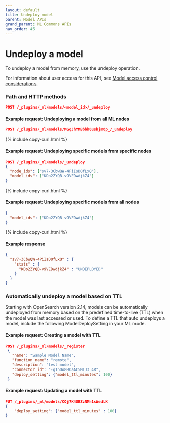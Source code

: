 ```yaml
---
layout: default
title: Undeploy model
parent: Model APIs
grand_parent: ML Commons APIs
nav_order: 45
---
```


# Undeploy a model

To undeploy a model from memory, use the undeploy operation.

For information about user access for this API, see [Model access control considerations]({{site.url}}{{site.baseurl}}/ml-commons-plugin/api/model-apis/index/#model-access-control-considerations).

### Path and HTTP methods

```json
POST /_plugins/_ml/models/<model_id>/_undeploy
```

#### Example request: Undeploying a model from all ML nodes

```json
POST /_plugins/_ml/models/MGqJhYMBbbh0ushjm8p_/_undeploy
```
{% include copy-curl.html %}

#### Example request: Undeploying specific models from specific nodes

```json
POST /_plugins/_ml/models/_undeploy
{
  "node_ids": ["sv7-3CbwQW-4PiIsDOfLxQ"],
  "model_ids": ["KDo2ZYQB-v9VEDwdjkZ4"]
}
```
{% include copy-curl.html %}

#### Example request: Undeploying specific models from all nodes

```json
{
  "model_ids": ["KDo2ZYQB-v9VEDwdjkZ4"]
}
```
{% include copy-curl.html %}

#### Example response

```json
{
  "sv7-3CbwQW-4PiIsDOfLxQ" : {
    "stats" : {
      "KDo2ZYQB-v9VEDwdjkZ4" : "UNDEPLOYED"
    }
  }
}
```
### Automatically undeploy a model based on TTL

Starting with OpenSearch version 2.14, models can be automatically undeployed from memory based on the predefined time-to-live (TTL) when the model was last accessed or used. To define a TTL that auto undeploys a model, include the following ModelDeploySetting in your ML mode.

#### Example request: Creating a model with TTL
```json
POST /_plugins/_ml/models/_register
 {
   "name": "Sample Model Name",
   "function_name": "remote",
   "description": "test model",
   "connector_id": "-g1nOo8BOaAC5MIJ3_4R",
   "deploy_setting": {"model_ttl_minutes": 100}
 }
```

#### Example request: Updating a model with TTL 
```json
PUT /_plugins/_ml/models/COj7K48BZzNMh1sWedLK
{
    "deploy_setting": {"model_ttl_minutes" : 100}
}
```
